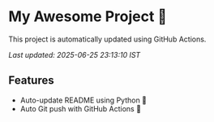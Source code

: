 # My Awesome Project 🚀

This project is automatically updated using GitHub Actions.

_Last updated: 2025-06-25 23:13:10 IST_

## Features
- Auto-update README using Python 🐍
- Auto Git push with GitHub Actions 🤖
